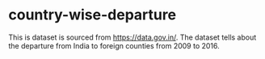 # country-wise-departure
This is dataset is sourced from https://data.gov.in/. The dataset tells about the departure from India to foreign counties from 2009 to 2016. 
